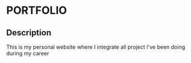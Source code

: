 # PORTFOLIO

## Description
This is my personal website where I integrate all project I've been doing during my career
